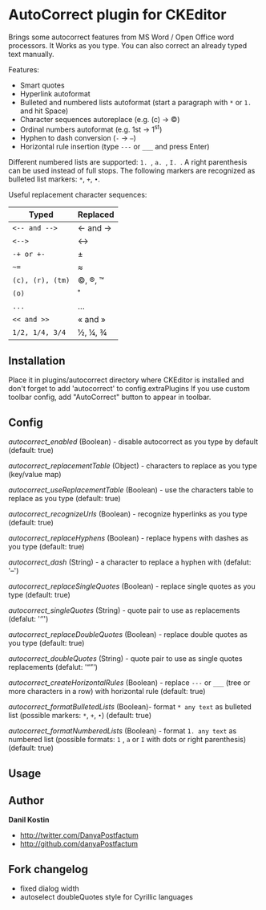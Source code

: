 AutoCorrect plugin for CKEditor
============================

Brings some autocorrect features from MS Word / Open Office word processors.
It Works as you type. You can also correct an already typed text manually.

Features:

* Smart quotes
* Hyperlink autoformat
* Bulleted and numbered lists autoformat (start a paragraph with `*` or `1.` and hit Space)
* Character sequences autoreplace (e.g. (c) → ©)
* Ordinal numbers autoformat (e.g. 1st → 1<sup>st</sup>)
* Hyphen to dash conversion (`-` → `–`)
* Horizontal rule insertion (type `---` or `___` and press Enter)

Different numbered lists are supported: `1. `, `a. `, `I. `. A right parenthesis can be used instead of full stops.
The following markers are recognized as bulleted list markers: `*`, `+`, `•`.

Useful replacement character sequences:

Typed            | Replaced
---------------- | -------------
`<-- and -->`    | ← and →
`<-->`           | ↔
`-+ or +-`       | ±
`~=`             | ≈
`(c), (r), (tm)` | ©, ®, ™
`(o)`            | ˚
`...`            | …
`<< and >>`      | « and »
`1/2, 1/4, 3/4`  | ½, ¼, ¾

Installation
------------

Place it in plugins/autocorrect directory where CKEditor is installed and don't forget to add 'autocorrect' to config.extraPlugins
If you use custom toolbar config, add "AutoCorrect" button to appear in toolbar.

Config
------

*autocorrect_enabled* (Boolean) - disable autocorrect as you type by default (default: true)

*autocorrect_replacementTable* (Object) - characters to replace as you type (key/value map)

*autocorrect_useReplacementTable* (Boolean) - use the characters table to replace as you type (default: true)

*autocorrect_recognizeUrls* (Boolean) - recognize hyperlinks as you type (default: true)

*autocorrect_replaceHyphens* (Boolean) - replace hypens with dashes as you type (default: true)

*autocorrect_dash* (String) - a character to replace a hyphen with (defalut: '–')

*autocorrect_replaceSingleQuotes* (Boolean) - replace single quotes as you type (default: true)

*autocorrect_singleQuotes* (String) - quote pair to use as replacements (defalut: '‘’')

*autocorrect_replaceDoubleQuotes* (Boolean) - replace double quotes as you type (default: true)

*autocorrect_doubleQuotes* (String) - quote pair to use as single quotes replacements (defalut: '“”')

*autocorrect_createHorizontalRules* (Boolean) - replace `---` or `___` (tree or more characters in a row) with horizontal rule (default: true)

*autocorrect_formatBulletedLists*  (Boolean)- format `* any text` as bulleted list (possible markers: `*`, `+`, `•`) (default: true)

*autocorrect_formatNumberedLists* (Boolean) - format `1. any text` as numbered list (possible formats: `1` , `a` or `I` with dots or right parenthesis) (default: true)


Usage
-----


Author
------

**Danil Kostin**

+ http://twitter.com/DanyaPostfactum
+ http://github.com/danyaPostfactum


Fork changelog
---------------
- fixed dialog width
- autoselect doubleQuotes style for Cyrillic languages

